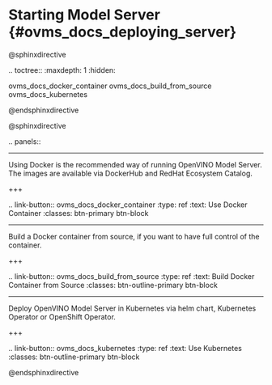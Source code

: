 # Starting Model Server {#ovms_docs_deploying_server}

@sphinxdirective

.. toctree::
   :maxdepth: 1
   :hidden:

   ovms_docs_docker_container
   ovms_docs_build_from_source
   ovms_docs_kubernetes
   
@endsphinxdirective

@sphinxdirective

.. panels::

   ---
    
   Using Docker is the recommended way of running OpenVINO Model Server. The images are available via DockerHub and RedHat Ecosystem Catalog. 

   +++

   .. link-button:: ovms_docs_docker_container
      :type: ref
      :text: Use Docker Container
      :classes: btn-primary btn-block 

   ---

   Build a Docker container from source, if you want to have full control of the container.

   +++

   .. link-button:: ovms_docs_build_from_source
      :type: ref
      :text: Build Docker Container from Source
      :classes: btn-outline-primary btn-block 

   ---

   Deploy OpenVINO Model Server in Kubernetes via helm chart, Kubernetes Operator or OpenShift Operator.

   +++

   .. link-button:: ovms_docs_kubernetes
      :type: ref
      :text: Use Kubernetes
      :classes: btn-outline-primary btn-block 

@endsphinxdirective
